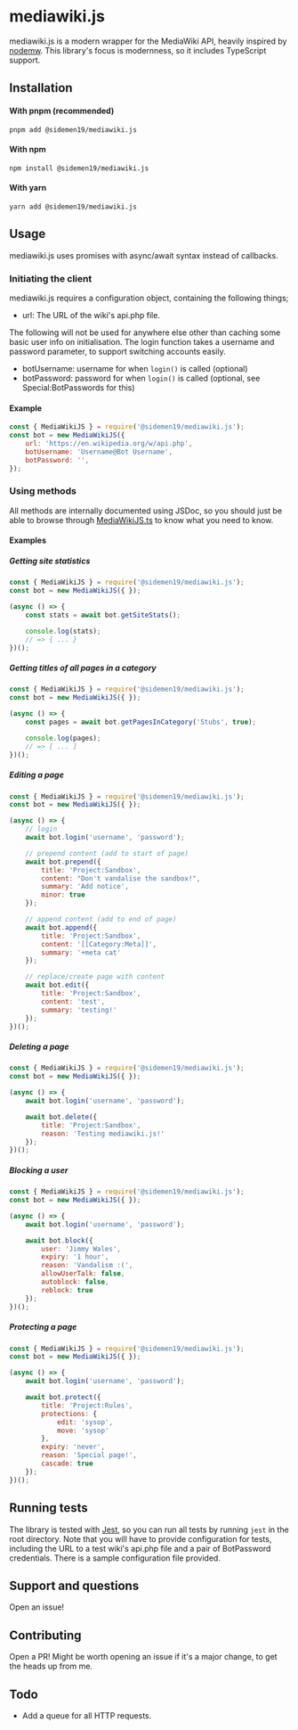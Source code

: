 # mediawiki.js
mediawiki.js is a modern wrapper for the MediaWiki API, heavily inspired by [nodemw](https://github.com/macbre/nodemw). This library's focus is modernness, so it includes TypeScript support.

## Installation
#### With pnpm (recommended)
`pnpm add @sidemen19/mediawiki.js`

#### With npm
`npm install @sidemen19/mediawiki.js`

#### With yarn
`yarn add @sidemen19/mediawiki.js`

## Usage
mediawiki.js uses promises with async/await syntax instead of callbacks.

### Initiating the client
mediawiki.js requires a configuration object, containing the following things;
* url: The URL of the wiki's api.php file.
  
The following will not be used for anywhere else other than caching some basic user info on initialisation. The login function takes a username and password parameter, to support switching accounts easily.
* botUsername: username for when `login()` is called (optional)
* botPassword: password for when `login()` is called (optional, see Special:BotPasswords for this)

#### Example
```js
const { MediaWikiJS } = require('@sidemen19/mediawiki.js');
const bot = new MediaWikiJS({
    url: 'https://en.wikipedia.org/w/api.php',
    botUsername: 'Username@Bot Username',
    botPassword: '',
});
```

### Using methods
All methods are internally documented using JSDoc, so you should just be able to browse through [MediaWikiJS.ts](src/MediaWikiJS.ts) to know what you need to know.

#### Examples
##### Getting site statistics
```js
const { MediaWikiJS } = require('@sidemen19/mediawiki.js');
const bot = new MediaWikiJS({ });

(async () => {
    const stats = await bot.getSiteStats();

    console.log(stats);
    // => { ... }
})();
```

##### Getting titles of all pages in a category
```js
const { MediaWikiJS } = require('@sidemen19/mediawiki.js');
const bot = new MediaWikiJS({ });

(async () => {
    const pages = await bot.getPagesInCategory('Stubs', true);

    console.log(pages);
    // => [ ... ]
})();
```

##### Editing a page
```js
const { MediaWikiJS } = require('@sidemen19/mediawiki.js');
const bot = new MediaWikiJS({ });

(async () => {
    // login
    await bot.login('username', 'password');

    // prepend content (add to start of page)
    await bot.prepend({
        title: 'Project:Sandbox',
        content: "Don't vandalise the sandbox!",
        summary: 'Add notice',
        minor: true
    });

    // append content (add to end of page)
    await bot.append({
        title: 'Project:Sandbox',
        content: '[[Category:Meta]]',
        summary: '+meta cat'
    });

    // replace/create page with content
    await bot.edit({
        title: 'Project:Sandbox',
        content: 'test',
        summary: 'testing!'
    });
})();
```

##### Deleting a page
```js
const { MediaWikiJS } = require('@sidemen19/mediawiki.js');
const bot = new MediaWikiJS({ });

(async () => {
    await bot.login('username', 'password');

    await bot.delete({
        title: 'Project:Sandbox',
        reason: 'Testing mediawiki.js!'
    });
})();
```

##### Blocking a user
```js
const { MediaWikiJS } = require('@sidemen19/mediawiki.js');
const bot = new MediaWikiJS({ });

(async () => {
    await bot.login('username', 'password');

    await bot.block({
        user: 'Jimmy Wales',
        expiry: '1 hour',
        reason: 'Vandalism :(',
        allowUserTalk: false,
        autoblock: false,
        reblock: true
    });
})();
```

##### Protecting a page
```js
const { MediaWikiJS } = require('@sidemen19/mediawiki.js');
const bot = new MediaWikiJS({ });

(async () => {
    await bot.login('username', 'password');

    await bot.protect({
        title: 'Project:Rules',
        protections: {
            edit: 'sysop',
            move: 'sysop'
        },
        expiry: 'never',
        reason: 'Special page!',
        cascade: true
    });
})();
```

## Running tests
The library is tested with [Jest](https://jestjs.io), so you can run all tests by running `jest` in the root directory. Note that you will have to provide configuration for tests, including the URL to a test wiki's api.php file and a pair of BotPassword credentials. There is a sample configuration file provided.

## Support and questions
Open an issue!

## Contributing
Open a PR! Might be worth opening an issue if it's a major change, to get the heads up from me.

## Todo
* Add a queue for all HTTP requests.